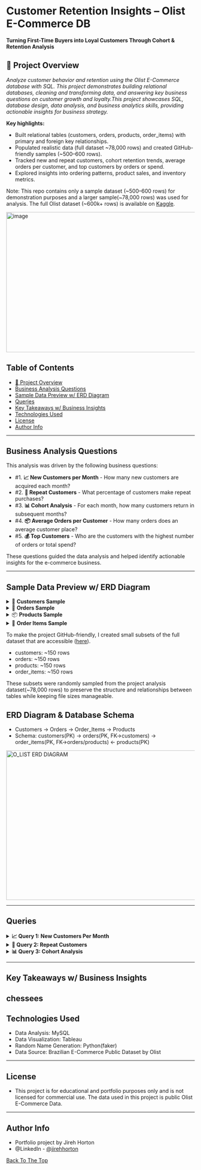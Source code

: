 # Customer Retention Insights – Olist E-Commerce DB
__Turning First-Time Buyers into Loyal Customers Through Cohort & Retention Analysis__

## 🧩 Project Overview
_Analyze customer behavior and retention using the Olist E-Commerce database with SQL. This project demonstrates building relational databases, cleaning and transforming data, and answering key business questions on customer growth and loyalty.This project showcases SQL, database design, data analysis, and business analytics skills, providing actionable insights for business strategy._

__Key highlights:__

- Built relational tables (customers, orders, products, order_items) with primary and foreign key relationships.
- Populated realistic data (full dataset ~78,000 rows) and created GitHub-friendly samples (~500–600 rows).
- Tracked new and repeat customers, cohort retention trends, average orders per customer, and top customers by orders or spend.
- Explored insights into ordering patterns, product sales, and inventory metrics.


Note: This repo contains only a sample dataset (~500–600 rows) for demonstration purposes and a larger sample(~78,000 rows) was used for analysis. The full Olist dataset (~600k+ rows) is available on [Kaggle](https://www.kaggle.com/datasets/olistbr/brazilian-ecommerce).

<img width="1000" height="375" alt="image" src="https://github.com/user-attachments/assets/202c3dd2-74e4-436a-8c24-8083542994a1" />

## Table of Contents
- [🧩 Project Overview](#🧩-project-overview)
- [Business Analysis Questions](#Business-Analysis-Questions)
- [Sample Data Preview w/ ERD Diagram](#Sample-Data-Preview-w-ERD-Diagram)
- [Queries](#Queries)
- [Key Takeaways w/ Business Insights](#Key-Takeaways-w-Business-Insights)
- [Technologies Used](#technologies-used)
- [License](#license)
- [Author Info](#author-info)

---
## Business Analysis Questions
This analysis was driven by the following business questions:

- #1. __📈 New Customers per Month__ - How many new customers are acquired each month?
- #2. __🔁 Repeat Customers__ - What percentage of customers make repeat purchases?
- #3. __📊 Cohort Analysis__ - For each month, how many customers return in subsequent months?
- #4. __📦 Average Orders per Customer__ - How many orders does an average customer place?
- #5. __💰 Top Customers__ - Who are the customers with the highest number of orders or total spend?

These questions guided the data analysis and helped identify actionable insights for the e-commerce business.

---
## Sample Data Preview w/ ERD Diagram

<details> <summary>👤 <b>Customers Sample</b></summary>
	
| customer_id | customer_unique_id | city           | state |
| ----------- | ------------------ | -------------- | ----- |
| c001        | u001               | São Paulo      | SP    |
| c002        | u002               | Rio de Janeiro | RJ    |
| c003        | u003               | Belo Horizonte | MG    |

</details>

<details> <summary>🧾 <b>Orders Sample</b></summary>
	
| order_id | customer_id | order_status | order_purchase_timestamp |
| -------- | ----------- | ------------ | ------------------------ |
| o001     | c001        | delivered    | 2017-10-02 10:56:33      |
| o002     | c002        | shipped      | 2017-10-03 13:22:11      |
| o003     | c003        | delivered    | 2017-10-04 16:40:57      |

</details>

<details> <summary>📦 <b>Products Sample</b></summary>

| product_id | product_category | weight_grams | price  |
| ---------- | ---------------- | ------------ | ------ |
| p001       | electronics      | 1500         | 199.90 |
| p002       | furniture        | 4500         | 329.00 |
| p003       | toys             | 800          | 59.90  |

</details>

<details> <summary>🛒 <b>Order Items Sample</b></summary>

| order_item_id | order_id | product_id | price  | freight_value |
| ------------- | -------- | ---------- | ------ | ------------- |
| 1             | o001     | p001       | 199.90 | 20.00         |
| 2             | o002     | p002       | 329.00 | 35.00         |
| 3             | o003     | p003       | 59.90  | 10.00         |

</details>

To make the project GitHub-friendly, I created small subsets of the full dataset that are accessible ([here](https://github.com/JirehHorton/olist_project/tree/dcb8af4a4409156f6a013edc40643252729e2446/data)).

- customers: ~150 rows
- orders: ~150 rows
- products: ~150 rows
- order_items: ~150 rows

These subsets were randomly sampled from the project analysis dataset(~78,000 rows) to preserve the structure and relationships between tables while keeping file sizes manageable.
 
## ERD Diagram & Database Schema

- Customers → Orders → Order_Items → Products
- Schema: customers(PK) → orders(PK, FK→customers) → order_items(PK, FK→orders/products) ← products(PK)

<img width="600" height="400" alt="O_LIST ERD DIAGRAM" src="https://github.com/user-attachments/assets/95898861-559f-44f0-ad34-ec1f46c0da99" />

---

## Queries 
<details> <summary><strong>📈 Query 1: New Customers Per Month</strong></summary>
	
```sql
SELECT DATE_FORMAT(first_order, "%Y-%m") AS first_month,
COUNT(DISTINCT customer_unique_id) AS new_customers
FROM ( 
	SELECT c.customer_unique_id,
		   MIN(order_delivered_customer_date) AS first_order
	FROM customers c
	JOIN orders o
		ON c.customer_unique_id = o.customer_unique_id
	WHERE order_status = 'delivered'
	GROUP BY customer_unique_id
) AS sub
GROUP BY first_month
ORDER BY first_month DESC; 
```

<img width="255" height="402" alt="NEW CUSTOMERS PER MONTH" src="https://github.com/user-attachments/assets/be01972e-f750-499e-949a-6a38a87d2824" />


**Insight:**

- NEED TO UPDATE THIS 

**Business Implication:**

- Helps guide marketing campaigns and allocate resources effectively.

</details> <details> <summary><strong>🔁 Query 2: Repeat Customers</strong></summary>

```sql
SELECT ROUND((COUNT(*) *100.0/ (SELECT COUNT(DISTINCT customer_unique_id) FROM orders)),2)
	AS repeat_customer_percentage
FROM (
	SELECT customer_unique_id, COUNT(order_id) AS count_oi FROM orders
	GROUP BY customer_unique_id) AS customer_orders
WHERE count_oi >= 2
;
```

<img width="210" height="41" alt="REPEAT CUSTOMER %" src="https://github.com/user-attachments/assets/07125ea9-5d10-4698-8b6f-56d5220b15e8" />


**Insight:**


**Business Implication:**

Potential opportunities to implement loyalty programs or marketing campaigns to repeat customers to encourage repeat purchases
  
</details>

</details> <details> <summary><strong>📊 Query 3: Cohort Analysis</strong></summary>
	
```sql
SELECT cohort_month, COUNT(DISTINCT customer_unique_id) AS returning_customers
FROM (
    SELECT 
        c.customer_unique_id,
        DATE_FORMAT(f.cohort_date, '%Y-%m') AS cohort_month,
        DATE_FORMAT(o.order_delivered_customer_date, '%Y-%m') AS order_month
    FROM customers c
    JOIN orders o 
      ON c.customer_unique_id = o.customer_unique_id
    JOIN (
        SELECT customer_unique_id, MIN(order_delivered_customer_date) AS cohort_date
        FROM orders
        WHERE order_status = 'delivered'
        GROUP BY customer_unique_id
    ) f
      ON c.customer_unique_id = f.customer_unique_id
    WHERE o.order_status = 'delivered'
) AS sub
WHERE order_month > cohort_month
GROUP BY cohort_month
ORDER BY cohort_month DESC;
```

<img width="279" height="328" alt="CUSTOMER COHORT ANALYSIS" src="https://github.com/user-attachments/assets/5a716478-16af-4d1c-8b0f-384088b42480" />


Insight:

Business Implication:

	
</details>

---

## Key Takeaways w/ Business Insights 

chessees
---

## Technologies Used
- Data Analysis: MySQL
- Data Visualization: Tableau
- Random Name Generation: Python(faker)
- Data Source: Brazilian E-Commerce Public Dataset by Olist

---
## License
- This project is for educational and portfolio purposes only and is not licensed for commercial use. The data used in this project is public Olist E-Commerce Data.

---
## Author Info
- Portfolio project by Jireh Horton
- @LinkedIn - [@jirehhorton](https://www.linkedin.com/in/jirehhorton/)


[Back To The Top](#Olist-E-Commerce-SQL-Project)
